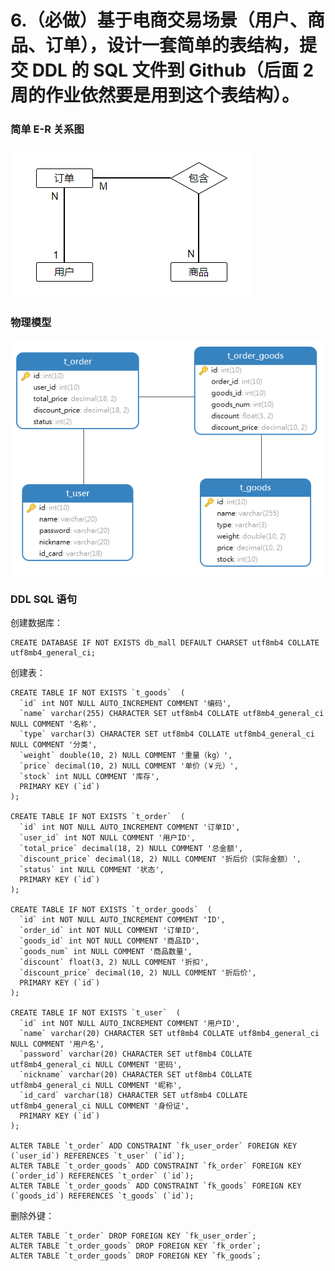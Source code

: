 # 6.（必做）基于电商交易场景（用户、商品、订单），设计一套简单的表结构，提交 DDL 的 SQL 文件到 Github（后面 2 周的作业依然要是用到这个表结构）。

### 简单 E-R 关系图

![image-20211211003528911](https://raw.githubusercontent.com/LiBaoshe/images/master/imgs/image-20211211003528911.png)

### 物理模型

![image-20211211001736270](https://raw.githubusercontent.com/LiBaoshe/images/master/imgs/image-20211211001736270.png)

### DDL SQL 语句

创建数据库：

```mysql
CREATE DATABASE IF NOT EXISTS db_mall DEFAULT CHARSET utf8mb4 COLLATE utf8mb4_general_ci;
```

创建表：

```mysql
CREATE TABLE IF NOT EXISTS `t_goods`  (
  `id` int NOT NULL AUTO_INCREMENT COMMENT '编码',
  `name` varchar(255) CHARACTER SET utf8mb4 COLLATE utf8mb4_general_ci NULL COMMENT '名称',
  `type` varchar(3) CHARACTER SET utf8mb4 COLLATE utf8mb4_general_ci NULL COMMENT '分类',
  `weight` double(10, 2) NULL COMMENT '重量（kg）',
  `price` decimal(10, 2) NULL COMMENT '单价（￥元）',
  `stock` int NULL COMMENT '库存',
  PRIMARY KEY (`id`)
);

CREATE TABLE IF NOT EXISTS `t_order`  (
  `id` int NOT NULL AUTO_INCREMENT COMMENT '订单ID',
  `user_id` int NOT NULL COMMENT '用户ID',
  `total_price` decimal(18, 2) NULL COMMENT '总金额',
  `discount_price` decimal(18, 2) NULL COMMENT '折后价（实际金额）',
  `status` int NULL COMMENT '状态',
  PRIMARY KEY (`id`)
);

CREATE TABLE IF NOT EXISTS `t_order_goods`  (
  `id` int NOT NULL AUTO_INCREMENT COMMENT 'ID',
  `order_id` int NOT NULL COMMENT '订单ID',
  `goods_id` int NOT NULL COMMENT '商品ID',
  `goods_num` int NULL COMMENT '商品数量',
  `discount` float(3, 2) NULL COMMENT '折扣',
  `discount_price` decimal(10, 2) NULL COMMENT '折后价',
  PRIMARY KEY (`id`)
);

CREATE TABLE IF NOT EXISTS `t_user`  (
  `id` int NOT NULL AUTO_INCREMENT COMMENT '用户ID',
  `name` varchar(20) CHARACTER SET utf8mb4 COLLATE utf8mb4_general_ci NULL COMMENT '用户名',
  `password` varchar(20) CHARACTER SET utf8mb4 COLLATE utf8mb4_general_ci NULL COMMENT '密码',
  `nickname` varchar(20) CHARACTER SET utf8mb4 COLLATE utf8mb4_general_ci NULL COMMENT '昵称',
  `id_card` varchar(18) CHARACTER SET utf8mb4 COLLATE utf8mb4_general_ci NULL COMMENT '身份证',
  PRIMARY KEY (`id`)
);

ALTER TABLE `t_order` ADD CONSTRAINT `fk_user_order` FOREIGN KEY (`user_id`) REFERENCES `t_user` (`id`);
ALTER TABLE `t_order_goods` ADD CONSTRAINT `fk_order` FOREIGN KEY (`order_id`) REFERENCES `t_order` (`id`);
ALTER TABLE `t_order_goods` ADD CONSTRAINT `fk_goods` FOREIGN KEY (`goods_id`) REFERENCES `t_goods` (`id`);
```

删除外键：

```mysql
ALTER TABLE `t_order` DROP FOREIGN KEY `fk_user_order`;
ALTER TABLE `t_order_goods` DROP FOREIGN KEY `fk_order`;
ALTER TABLE `t_order_goods` DROP FOREIGN KEY `fk_goods`;
```

